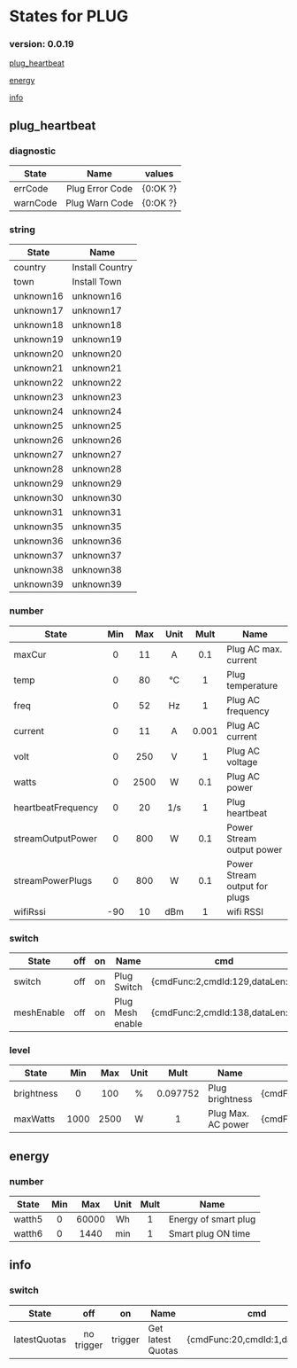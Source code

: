 # States for  PLUG
### version: 0.0.19

[plug_heartbeat](#plug_heartbeat)

[energy](#energy)

[info](#info)



## plug_heartbeat

### diagnostic

| State  |     Name |  values |
|----------|:-------------:|------|
|errCode| Plug Error Code | {0:OK ?} |
|warnCode| Plug Warn Code | {0:OK ?} |

### string

| State  |  Name |
|----------|------|
|country| Install Country |
|town| Install Town |
|unknown16| unknown16 |
|unknown17| unknown17 |
|unknown18| unknown18 |
|unknown19| unknown19 |
|unknown20| unknown20 |
|unknown21| unknown21 |
|unknown22| unknown22 |
|unknown23| unknown23 |
|unknown24| unknown24 |
|unknown25| unknown25 |
|unknown26| unknown26 |
|unknown27| unknown27 |
|unknown28| unknown28 |
|unknown29| unknown29 |
|unknown30| unknown30 |
|unknown31| unknown31 |
|unknown35| unknown35 |
|unknown36| unknown36 |
|unknown37| unknown37 |
|unknown38| unknown38 |
|unknown39| unknown39 |

### number
| State  |      Min     |      Max     |  Unit |  Mult |  Name |
|----------|:-------------:|:-------------:|:------:|:-----:|-----|
|maxCur|0 | 11 | A | 0.1 |  Plug AC max. current |
|temp|0 | 80 | °C | 1 |  Plug temperature |
|freq|0 | 52 | Hz | 1 |  Plug AC frequency |
|current|0 | 11 | A | 0.001 |  Plug AC current |
|volt|0 | 250 | V | 1 |  Plug AC voltage |
|watts|0 | 2500 | W | 0.1 |  Plug AC power |
|heartbeatFrequency|0 | 20 | 1/s | 1 |  Plug heartbeat |
|streamOutputPower|0 | 800 | W | 0.1 |  Power Stream output power |
|streamPowerPlugs|0 | 800 | W | 0.1 |  Power Stream output for plugs |
|wifiRssi|-90 | 10 | dBm | 1 |  wifi RSSI |


### switch

| State  |      off    |  on |  Name |  cmd |
|----------|:-------------:|:------:|------|------|
|switch| off | on | Plug Switch | {cmdFunc:2,cmdId:129,dataLen:2} |
|meshEnable| off | on | Plug Mesh enable | {cmdFunc:2,cmdId:138,dataLen:2} |

### level

| State  |      Min     |     Max     |  Unit |  Mult |  Name |  cmd |
|----------|:-------------:|:-------------:|:------:|:-----:|-----|------|
|brightness| 0 | 100 | % | 0.097752 |  Plug brightness | {cmdFunc:2,cmdId:130,dataLen:3} |
|maxWatts| 1000 | 2500 | W | 1 |  Plug Max. AC power | {cmdFunc:2,cmdId:137,dataLen:3} |

## energy

### number
| State  |      Min     |      Max     |  Unit |  Mult |  Name |
|----------|:-------------:|:-------------:|:------:|:-----:|-----|
|watth5|0 | 60000 | Wh | 1 |  Energy of smart plug |
|watth6|0 | 1440 | min | 1 |  Smart plug ON time |


## info

### switch

| State  |      off    |  on |  Name |  cmd |
|----------|:-------------:|:------:|------|------|
|latestQuotas| no trigger | trigger | Get latest Quotas | {cmdFunc:20,cmdId:1,dataLen:0} |

